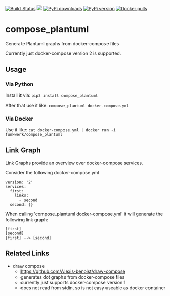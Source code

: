[![Build Status](https://travis-ci.org/funkwerk/compose_plantuml.svg)](https://travis-ci.org/funkwerk/compose_plantuml)
[![](https://badge.imagelayers.io/funkwerk/compose_plantuml.svg)](https://imagelayers.io/?images=funkwerk/compose_plantuml:latest 'funkwerk/compose_plantuml')
[![PyPi downloads](https://img.shields.io/pypi/dm/compose_plantuml.svg)](https://pypi.python.org/pypi/compose_plantuml/)
[![PyPi version](https://img.shields.io/pypi/v/compose_plantuml.svg)](https://pypi.python.org/pypi/compose_plantuml/)
[![Docker pulls](https://img.shields.io/docker/pulls/funkwerk/compose_plantuml.svg)](https://hub.docker.com/r/funkwerk/compose_plantuml/)

# compose_plantuml

Generate Plantuml graphs from docker-compose files

Currently just docker-compose version 2 is supported.

## Usage

### Via Python

Install it via:
`pip3 install compose_plantuml`

After that use it like:
`compose_plantuml docker-compose.yml`

### Via Docker

Use it like:
`cat docker-compose.yml | docker run -i funkwerk/compose_plantuml`

## Link Graph

Link Graphs provide an overview over docker-compose services.

Consider the following docker-compose.yml

```
version: '2'
services:
  first:
    links:
      - second
  second: {}
```

When calling 'compose_plantuml docker-compose.yml' it will generate the following link graph:

```
[first]
[second]
[first] --> [second]
```

## Related Links

 - draw compose
   - https://github.com/Alexis-benoist/draw-compose
   - generates dot graphs from docker-compose files
   - currently just supports docker-compose version 1
   - does not read from stdin, so is not easy useable as docker container
